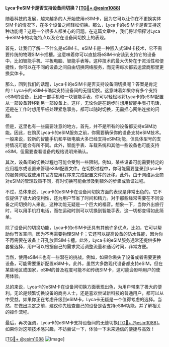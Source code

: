 **Lyca卡eSIM卡是否支持设备间切换？[[TG💪+ @esim1088](https://t.me/s/esim1088)]**

随着科技的发展，越来越多的人开始使用eSIM卡，因为它可以让你在不更换实体SIM卡的情况下，在多个设备之间轻松切换。那么，Lyca卡的eSIM卡是否支持这种功能呢？这是一个很多人都关心的问题。在这篇文章中，我们将详细探讨Lyca卡eSIM卡的功能特点以及它在设备间切换上的表现。

首先，让我们了解一下什么是eSIM卡。eSIM卡是一种嵌入式SIM卡技术，它不需要传统的物理SIM卡插槽。这意味着你可以直接将eSIM卡安装到支持它的设备中，比如智能手机、平板电脑、智能手表等。这种技术的最大优势在于灵活性和便捷性，你可以在不同的设备之间自由切换网络服务，而无需每次都去运营商那里更换实体卡。

那么，回到我们的话题，Lyca卡的eSIM卡是否支持设备间切换呢？答案是肯定的！Lyca卡的eSIM卡确实支持设备间的无缝切换。这意味着如果你有多个支持eSIM的设备，比如一部手机和一块智能手表，你可以轻松地将Lyca卡的eSIM配置从一部设备转移到另一部设备上。这样，无论你是在跑步时想用智能手表打电话，还是在工作时想用平板处理紧急事务，都可以随时切换，无需担心网络连接的问题。

但是，这里也有一些需要注意的地方。首先，并不是所有的设备都支持eSIM功能。因此，在购买Lyca卡的eSIM服务之前，你需要确保你的设备支持eSIM技术。一般来说，较新的智能手机和平板电脑大多已经支持eSIM功能，但具体型号的支持情况可能会有所不同。此外，智能手表、车载系统和其他一些设备也可能支持eSIM，但需要查看设备的规格说明来确认。

其次，设备间的切换过程也可能会受到一些限制。例如，某些设备可能需要特定的应用程序或设置来管理eSIM配置文件。在切换过程中，你可能需要登录到Lyca卡的服务网站或使用其官方应用程序来完成配置文件的迁移。此外，由于网络运营商对eSIM的管理政策不同，有时切换可能会涉及到额外的步骤或验证过程。

不过，总体来说，Lyca卡的eSIM卡在设备间切换方面的表现是非常出色的。它不仅提供了极大的便利性，还为用户节省了时间和精力。对于那些经常需要在不同设备之间切换的人来说，这种功能无疑是一个巨大的福音。想象一下，当你外出旅行时，可以用手机打电话，而在运动时则可以切换到智能手表，这一切都变得如此简单。

除了设备间的切换功能，Lyca卡的eSIM卡还具有其他许多优点。比如，它可以帮助你节省空间，因为不再需要物理SIM卡；它还可以提高设备的防水性能，因为你不再需要在设备上开孔放置SIM卡槽。此外，Lyca卡的eSIM服务通常还提供多种套餐选择，用户可以根据自己的需求灵活调整流量和通话时间，非常方便。

当然，使用eSIM卡也有一些潜在的挑战。例如，如果你丢失了设备或者需要更换设备，可能需要重新配置eSIM卡。此外，虽然大多数现代设备都支持eSIM，但在某些地区或国家，eSIM的普及程度可能不如传统SIM卡，这可能会影响用户的使用体验。

总的来说，Lyca卡的eSIM卡在设备间切换方面表现出色，为用户带来了极大的便利。无论是频繁切换设备的商务人士，还是喜欢尝试新科技的普通用户，都可以从中受益。如果你正在考虑升级到eSIM卡，Lyca卡无疑是一个值得考虑的选择。当然，在做出决定之前，建议你先检查自己的设备是否支持eSIM功能，并了解相关的操作流程。

最后，再次强调，Lyca卡的eSIM卡支持设备间的无缝切换[[TG💪+ @esim1088](https://t.me/s/esim1088)]。如果你对这项技术感兴趣，不妨尝试一下，体验一下未来通信的便捷与高效！

[[TG💪+ @esim1088](https://t.me/s/esim1088) ![Image](https://i.postimg.cc/4NQfJmqS/Snipaste-2025-05-13-00-14-12.png)]
